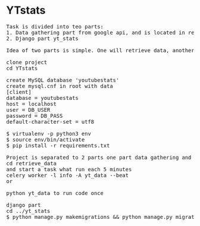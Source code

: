 # YTstats
<pre>
Task is divided into teo parts: 
1. Data gathering part from google api, and is located in retrieve_data.
2. Django part yt_stats

Idea of two parts is simple. One will retrieve data, another will display data. If one will crash another will work.

clone project
cd YTstats

create MySQL database 'youtubestats'
create mysql.cnf in root with data
[client]
database = youtubestats
host = localhost
user = DB_USER
password = DB_PASS
default-character-set = utf8

$ virtualenv -p python3 env 
$ source env/bin/activate
$ pip install -r requirements.txt

Project is separated to 2 parts one part data gathering and data insertation:
cd retrieve_data
and start a task what run each 5 minutes
celery worker -l info -A yt_data --beat
or 

python yt_data to run code once

django part 
cd ../yt_stats
$ python manage.py makemigrations && python manage.py migrate $$ python manage.py runserver
</pre>

